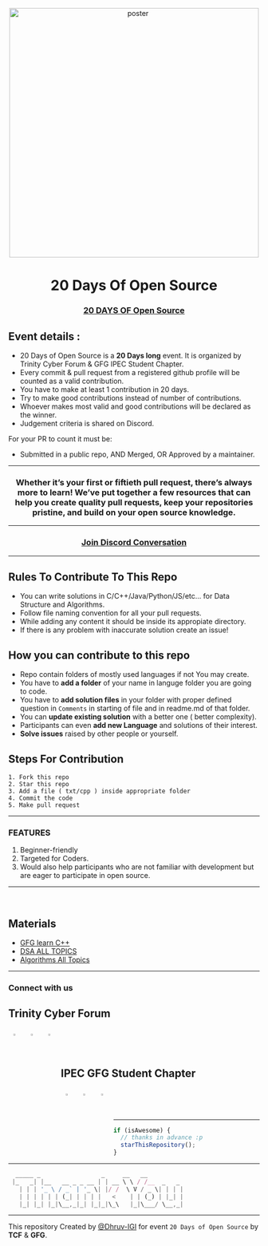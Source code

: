 <p align="center">
  <img src="https://user-images.githubusercontent.com/83370198/192855885-517adeeb-7a45-4999-b647-eb1f38b2b3ff.jpeg" alt="poster" width="500" height="500" align="center">
</p>
<h1 align="center"> 20 Days Of Open Source </h1>

<h3 align="center">
    <a href="#">
        20 DAYS OF Open Source
    </a>
</h3>

## Event details :

- 20 Days of Open Source is a **20 Days long** event. It is organized by Trinity Cyber Forum & GFG IPEC Student Chapter.
- Every commit & pull request from a registered github profile will be counted as a valid contribution.
- You have to make at least 1 contribution in 20 days.
- Try to make good contributions instead of number of contributions.
- Whoever makes most valid and good contributions will be declared as the winner.
- Judgement criteria is shared on Discord.

For your PR to count it must be:

- Submitted in a public repo, AND Merged, OR Approved by a maintainer.



---

<h3 align="center"> Whether it’s your first or fiftieth pull request, there’s always more to learn! We’ve put together a few resources that can help you create quality pull requests, keep your repositories pristine, and build on your open source knowledge. </h3>

---

<h3 align="center">
    <a href="https://discord.gg/CWF6vqbH">
       Join Discord Conversation
    </a>
</h3>

---

## Rules To Contribute To This Repo

- You can write solutions in C/C++/Java/Python/JS/etc... for Data Structure and Algorithms.
- Follow file naming convention for all your pull requests.
- While adding any content it should be inside its appropiate directory.
- If there is any problem with inaccurate solution create an issue!

## How you can contribute to this repo

- Repo contain folders of mostly used languages if not You may create.
- You have to **add a folder** of your name in languge folder you are going to code.
- You have to **add solution files** in your folder with proper defined question in `Comments` in starting of file and in readme.md of that folder.
- You can **update existing solution** with a better one ( better complexity).
- Participants can even **add new Language** and solutions of their interest.
- **Solve issues** raised by other people or yourself.

## Steps For Contribution

    1. Fork this repo
    2. Star this repo
    3. Add a file ( txt/cpp ) inside appropriate folder
    4. Commit the code
    5. Make pull request

---

### FEATURES

1. Beginner-friendly
2. Targeted for Coders.
3. Would also help participants who are not familiar with development but are eager to participate in open source.

---

<br>

## Materials

- [GFG learn C++](https://practice.geeksforgeeks.org/courses/fork-cpp)
- [DSA ALL TOPICS](https://www.geeksforgeeks.org/data-structures)
- [Algorithms All Topics](https://www.geeksforgeeks.org/fundamentals-of-algorithms/)

---

### Connect with us

## Trinity Cyber Forum

<p>
<a href="https://github.com/ipectrinity">
  <img align="left" alt="" width="3%" style="margin:10px" src="https://cdn.jsdelivr.net/npm/simple-icons@3.13.0/icons/github.svg" />
</a>  
    
<a href="https://www.instagram.com/ipectrinity/">
  <img align="left" alt="" width="3%" style="margin:10px" src="https://cdn.jsdelivr.net/npm/simple-icons@v3/icons/instagram.svg" />
</a>
    
<a href="https://www.facebook.com/ipectrinity">
  <img align="left" alt="" width="3%"  style="margin:10px" src="https://cdn.jsdelivr.net/npm/simple-icons@3.13.0/icons/facebook.svg" />
</a>&ensp;&ensp;&ensp;
</p>
<br>

## IPEC GFG Student Chapter

<p>
<a href="ipecgfg@gmail.com">
  <img align="left" alt="Sunny's LinkdeIn" width="3%" style="margin:10px" src="https://cdn.jsdelivr.net/npm/simple-icons@3.13.0/icons/gmail.svg" />
</a>  
    
<a href="https://instagram.com/geeksforgeeks_ipec?igshid=YmMyMTA2M2Y=">
  <img align="left" alt="Sunny's Instagram" width="3%" style="margin:10px" src="https://cdn.jsdelivr.net/npm/simple-icons@v3/icons/instagram.svg" />
</a>
    
<a href="https://www.facebook.com/GFG-Student-Chapter-IPEC-100934188875529/">
  <img align="left" alt="Sunny's Twitter" width="3%"  style="margin:10px" src="https://cdn.jsdelivr.net/npm/simple-icons@3.13.0/icons/facebook.svg" />
</a>&ensp;&ensp;&ensp;
</p>
<br>

---

```javascript
if (isAwesome) {
  // thanks in advance :p
  starThisRepository();
}
```

---

```javascript
  _____ _                 _     __   __
 |_   _| |__   __ _ _ __ | | __ \ \ / /__  _   _
   | | | '_ \ / _` | '_ \| |/ /  \ V / _ \| | | |
   | | | | | | (_| | | | |   <    | | (_) | |_| |
   |_| |_| |_|\__,_|_| |_|_|\_\   |_|\___/ \__,_|
```
---


 This repository Created by [@Dhruv-IGI](https://github.com/Dhruv-IGI) for event `20 Days of Open Source` by **TCF** & **GFG**. 

